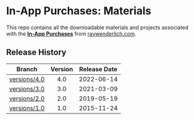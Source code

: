 # In-App Purchases: Materials

This repo contains all the downloadable materials and projects associated with the **[In-App Purchases]([https://www.raywenderlich.com/library](https://www.raywenderlich.com/30506103-in-app-purchases))** from [raywenderlich.com](https://www.raywenderlich.com).

## Release History

| Branch                                                                                 | Version | Release Date |
| -------------------------------------------------------------------------------------- |:-------:|:------------:|
| [versions/4.0](https://github.com/raywenderlich/video-iap-materials/tree/versions/4.0) | 4.0     | 2022-06-14   |
| [versions/3.0](https://github.com/raywenderlich/video-iap-materials/tree/versions/3.0) | 3.0     | 2021-03-09   |
| [versions/2.0](https://github.com/raywenderlich/video-iap-materials/tree/versions/2.0) | 2.0     | 2019-05-19   |
| [versions/1.0](https://github.com/raywenderlich/video-iap-materials/tree/versions/1.0) | 1.0     | 2015-11-24   |
